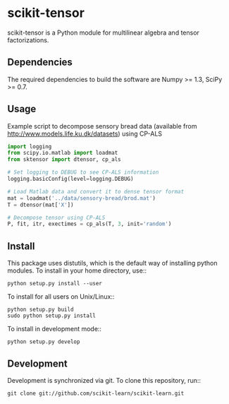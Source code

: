 scikit-tensor
=============

scikit-tensor is a Python module for multilinear algebra and tensor factorizations.

Dependencies
------------
The required dependencies to build the software are Numpy >= 1.3, SciPy >= 0.7.

Usage
-----
Example script to decompose sensory bread data (available from http://www.models.life.ku.dk/datasets) using CP-ALS

```python
import logging
from scipy.io.matlab import loadmat
from sktensor import dtensor, cp_als

# Set logging to DEBUG to see CP-ALS information
logging.basicConfig(level=logging.DEBUG)

# Load Matlab data and convert it to dense tensor format
mat = loadmat('../data/sensory-bread/brod.mat')
T = dtensor(mat['X'])

# Decompose tensor using CP-ALS
P, fit, itr, exectimes = cp_als(T, 3, init='random')
```

Install
-------
This package uses distutils, which is the default way of installing python modules. To install in your home directory, use::

    python setup.py install --user

To install for all users on Unix/Linux::

    python setup.py build
    sudo python setup.py install

To install in development mode::

    python setup.py develop

Development
-----------

Development is synchronized via git. To clone this repository, run::

    git clone git://github.com/scikit-learn/scikit-learn.git
